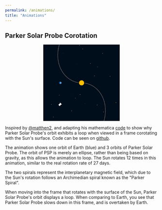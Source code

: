 ```yaml
---
permalink: /animations/
title: "Animations"
---
```


## Parker Solar Probe Corotation
<style>
.center {
  display: block;
  margin-left: auto;
  margin-right: auto;
  width: 50%;
}
</style>

<img src="/files/psp_corotation_anti.gif" alt="Parker Solar Probe Corotation" class="center">

Inspired by [@matthen2](https://twitter.com/matthen/), and adapting his mathematica [code](https://pastebin.com/McQ5qwXr) to show why Parker Solar Probe's orbit exhibits a loop when viewed in a frame corotating with the Sun's surface. Code can be seen on [github](https://github.com/rlaker/animations/).

The animation shows one orbit of Earth (blue) and 3 orbits of Parker Solar Probe. The orbit of PSP is merely an ellipse, rather than being based on gravity, as this allows the animation to loop. The Sun rotates 12 times in this animation, similar to the real rotation rate of 27 days.
 
The two spirals represent the interplanetary magnetic field, which due to the Sun's rotation follows an Archimedian spiral known as the "Parker Spiral".

When moving into the frame that rotates with the surface of the Sun, Parker Solar Probe's orbit displays a loop. When comparing to Earth, you see that Parker Solar Probe slows down in this frame, and is overtaken by Earth.
